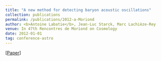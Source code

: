 ```yaml
---
title: "A new method for detecting baryon acoustic oscillations"
collection: publications
permalink: /publications/2012-a-Moriond
author: <b>Antoine Labatie</b>, Jean-Luc Starck, Marc Lachièze-Rey
venue: In 47th Rencontres de Moriond on Cosmology
date: 2012-01-01
tag: conference-astro
---
```


[[Paper](http://inspirehep.net/record/1598994/files/1268715_357-358.pdf)]
<br>
<br>

